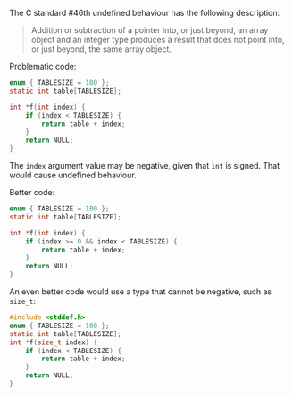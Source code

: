The C standard #46th undefined behaviour has the following description:

> Addition or subtraction of a pointer into, or just beyond, an array object
> and an integer type produces a result that does not point into, or just
> beyond, the same array object.

Problematic code:

```c
enum { TABLESIZE = 100 };
static int table[TABLESIZE];

int *f(int index) {
    if (index < TABLESIZE) {
        return table + index;
    }
    return NULL;
}
```

The `index` argument value may be negative, given that `int` is signed. That
would cause undefined behaviour.

Better code:

```c
enum { TABLESIZE = 100 };
static int table[TABLESIZE];

int *f(int index) {
    if (index >= 0 && index < TABLESIZE) {
        return table + index;
    }
    return NULL;
}
```

An even better code would use a type that cannot be negative, such as `size_t`:

```c
#include <stddef.h>
enum { TABLESIZE = 100 };
static int table[TABLESIZE];
int *f(size_t index) {
    if (index < TABLESIZE) {
        return table + index;
    }
    return NULL;
}
```
